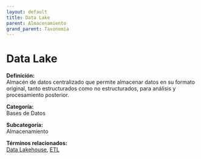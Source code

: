 ```yaml
---
layout: default
title: Data Lake
parent: Almacenamiento
grand_parent: Taxonomía
---
```


# Data Lake

**Definición:**  
Almacén de datos centralizado que permite almacenar datos en su formato original, tanto estructurados como no estructurados, para análisis y procesamiento posterior.

**Categoría:**  
Bases de Datos

**Subcategoría:**  
Almacenamiento

**Términos relacionados:**  
[Data Lakehouse](https://maleniski.github.io/diccionario-angl-tec-mx/docs/taxonomia/bases-de-datos/almacenamiento/data-lakehouse.html), [ETL](https://maleniski.github.io/diccionario-angl-tec-mx/docs/taxonomia/bases-de-datos/almacenamiento/etl.html)
